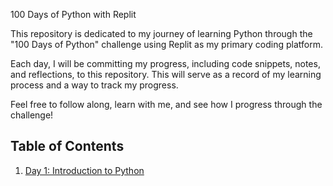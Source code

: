  100 Days of Python with Replit

This repository is dedicated to my journey of learning Python through the "100 Days of Python" challenge using Replit as my primary coding platform.

Each day, I will be committing my progress, including code snippets, notes, and reflections, to this repository. This will serve as a record of my learning process and a way to track my progress.

Feel free to follow along, learn with me, and see how I progress through the challenge!

## Table of Contents

1. [Day 1: Introduction to Python](#day-1-hello-world)